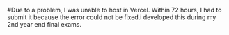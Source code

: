 
#Due to a problem, I was unable to host in Vercel. Within 72 hours, I had to submit it because the error could not be fixed.i developed this during my 2nd year end final exams.
